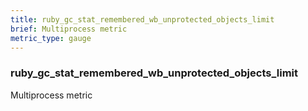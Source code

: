 ```yaml
---
title: ruby_gc_stat_remembered_wb_unprotected_objects_limit
brief: Multiprocess metric
metric_type: gauge
---
```

### ruby_gc_stat_remembered_wb_unprotected_objects_limit

Multiprocess metric
